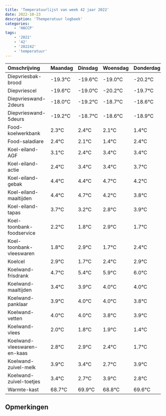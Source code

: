 ```yaml
---
title: 'Temperatuurlijst van week 42 jaar 2022'
date: 2022-10-23
description: 'Themperatuur logboek'
categories:
    - 'HACCP'
tags:
    - '2022'
    - '42'
    - '202242'
    - 'temperatuur'
---
```

|Omschrijving|Maandag|Dinsdag|Woensdag|Donderdag|Vrijdag|Zaterdag|Zondag|
|:---|:---|:---|:---|:---|:---|:---|:---|
|Diepvriesbak-brood|-19.3°C|-19.6°C|-19.0°C|-20.2°C|-19.7°C|-19.6°C|-19.9°C|
|Diepvriescel|-19.6°C|-19.0°C|-20.2°C|-19.7°C|-19.6°C|-19.9°C|-20.6°C|
|Diepvrieswand-2deurs|-18.0°C|-19.2°C|-18.7°C|-18.6°C|-18.9°C|-19.6°C|-18.6°C|
|Diepvrieswand-5deurs|-19.2°C|-18.7°C|-18.6°C|-18.9°C|-19.6°C|-18.6°C|-18.6°C|
|Food-koelwerkbank|2.3°C|2.4°C|2.1°C|1.4°C|2.4°C|2.4°C|2.7°C|
|Food-saladiare|2.4°C|2.1°C|1.4°C|2.4°C|2.4°C|2.7°C|2.2°C|
|Koel-eiland-AGF|3.1°C|2.4°C|3.4°C|3.4°C|3.7°C|3.2°C|2.8°C|
|Koel-eiland-actie|2.4°C|3.4°C|3.4°C|3.7°C|3.2°C|2.8°C|3.9°C|
|Koel-eiland-gebak|4.4°C|4.4°C|4.7°C|4.2°C|3.8°C|4.9°C|3.7°C|
|Koel-eiland-maaltijden|4.4°C|4.7°C|4.2°C|3.8°C|4.9°C|3.7°C|4.4°C|
|Koel-eiland-tapas|3.7°C|3.2°C|2.8°C|3.9°C|2.7°C|3.4°C|3.9°C|
|Koel-toonbank-foodservice|2.2°C|1.8°C|2.9°C|1.7°C|2.4°C|2.9°C|3.0°C|
|Koel-toonbank-vleeswaren|1.8°C|2.9°C|1.7°C|2.4°C|2.9°C|3.0°C|3.0°C|
|Koelcel|2.9°C|1.7°C|2.4°C|2.9°C|3.0°C|3.0°C|2.8°C|
|Koelwand-frisdrank|4.7°C|5.4°C|5.9°C|6.0°C|6.0°C|5.8°C|5.9°C|
|Koelwand-maaltijden|3.4°C|3.9°C|4.0°C|4.0°C|3.8°C|3.9°C|3.4°C|
|Koelwand-panklaar|3.9°C|4.0°C|4.0°C|3.8°C|3.9°C|3.4°C|2.7°C|
|Koelwand-vetten|4.0°C|4.0°C|3.8°C|3.9°C|3.4°C|2.7°C|3.9°C|
|Koelwand-vlees|2.0°C|1.8°C|1.9°C|1.4°C|0.7°C|1.9°C|0.8°C|
|Koelwand-vleeswaren-en-kaas|2.8°C|2.9°C|2.4°C|1.7°C|2.9°C|1.8°C|2.6°C|
|Koelwand-zuivel-melk|3.9°C|3.4°C|2.7°C|3.9°C|2.8°C|3.6°C|3.2°C|
|Koelwand-zuivel-toetjes|3.4°C|2.7°C|3.9°C|2.8°C|3.6°C|3.2°C|3.7°C|
|Warmte-kast|68.7°C|69.9°C|68.8°C|69.6°C|69.2°C|69.7°C|70.0°C|

## Opmerkingen


